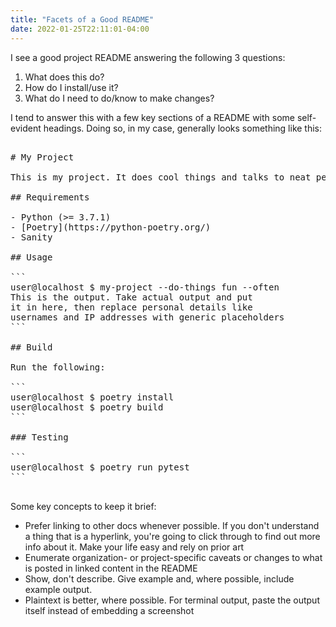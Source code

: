 ```yaml
---
title: "Facets of a Good README"
date: 2022-01-25T22:11:01-04:00
---
```


I see a good project README answering the following 3 questions:

1. What does this do?
2. How do I install/use it?
3. What do I need to do/know to make changes?

I tend to answer this with a few key sections of a README with some self-evident headings. Doing so, in my case, generally looks something like this:

<pre arial-label="Markdown file contents">

# My Project

This is my project. It does cool things and talks to neat people.

## Requirements

- Python (>= 3.7.1)
- [Poetry](https://python-poetry.org/)
- Sanity

## Usage

```
user@localhost $ my-project --do-things fun --often
This is the output. Take actual output and put
it in here, then replace personal details like
usernames and IP addresses with generic placeholders
```

## Build

Run the following:

```
user@localhost $ poetry install
user@localhost $ poetry build
```

### Testing

```
user@localhost $ poetry run pytest
```

</pre>

Some key concepts to keep it brief:

- Prefer linking to other docs whenever possible. If you don't understand a thing that is a hyperlink, you're going to click through to find out more info about it. Make your life easy and rely on prior art
- Enumerate organization- or project-specific caveats or changes to what is posted in linked content in the README
- Show, don't describe. Give example and, where possible, include example output.
- Plaintext is better, where possible. For terminal output, paste the output itself instead of embedding a screenshot
 